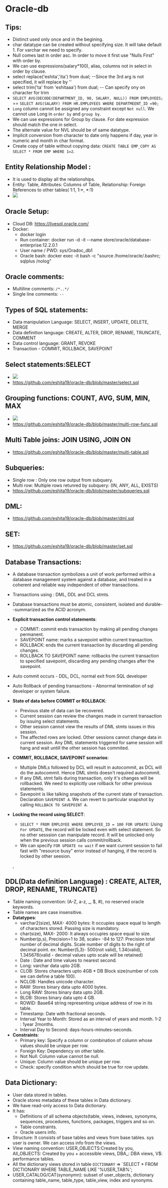 # Oracle-db

## Tips:
  - Distinct used only once and in the begining.
  - char datatype can be created without specifying size. It will take default 1. For varchar we need to specify.
  - Null comes last in order asc. In order to move it first use "Nulls First" with order by.
  - We can use expressions(salary*100), alias, columns not in select in order by clause.
  - select replace('eshita','ita') from dual; --Since the 3rd arg is not specified, it will replace by ''
  - select trim('ta' from 'eshitaaa') from dual; -- Can specify ony on character for trim
  - `SELECT AVG(DECODE(DEPARTMENT_ID, 90, SALARY, NULL)) FROM EMPLOYEES; ` == `SELECT AVG(SALARY) FROM HR.EMPLOYEES WHERE DEPARTMEENT_ID =90;`
  - `Long` column cannot be assigned any constraint except `Not null`. We cannot use Long in `order by` and `group by`.
  - We can use expressions for Group by clause. For date expression should match the one in select.
  - The alternate value for NVL should be of same datatype.
  - Implicit conversion from character to date only happens if day, year in numeric and month in char format.
  - Create copy of table without copying data: `CREATE TABLE EMP_COPY AS SELECT * FROM EMP WHERE 1=2`.

## Entity Relationship Model : 
   - It is used to display all the relationships.
   - Entity: Table, Attributes: Columns of Table, Relationship: Foreign References to other tables( 1:1, 1:*, *:1)
   - <img src="https://github.com/eshita19/oracle-db/blob/master/ER_Schema.png"> </img>
## Oracle Setup:
   - Cloud DB: https://livesql.oracle.com/
   - Docker: 
     - docker login
     - Run container: docker run -d -it --name <Oracle-DB> store/oracle/database-enterprise:12.2.0.1
     - User name / PWD: sys/Oradoc_db1
     - Oracle bash: docker exec -it <Oracle-DB> bash -c "source /home/oracle/.bashrc; sqlplus /nolog"
   
## Oracle comments: 
   - Multiline comments: `/*..*/`
   - Single line comments: `--`
   
## Types of SQL statements:
   - Data manipulation Language: SELECT, INSERT, UPDATE, DELETE, MERGE
   - Data definition language: CREATE, ALTER, DROP, RENAME, TRUNCATE, COMMENT
   - Data control language: GRANT, REVOKE
   - Transaction - COMMIT, ROLLBACK, SAVEPOINT
   
## Select statements:SELECT
   - <img src="https://github.com/eshita19/oracle-db/blob/master/operator_precedence.png"></img>
   - https://github.com/eshita19/oracle-db/blob/master/select.sql
   
##  Grouping functions: COUNT, AVG, SUM, MIN, MAX
   - <img src="https://github.com/eshita19/oracle-db/blob/master/group_funcs.png"></img>
   - https://github.com/eshita19/oracle-db/blob/master/multi-row-func.sql
   
## Multi Table joins: JOIN USING, JOIN ON
   - https://github.com/eshita19/oracle-db/blob/master/multi-table.sql
   
## Subqueries:   
   - Single row : Only one row output from subquery.
   - Multi row: Multiple rows retunred by subquery: (IN, ANY, ALL, EXISTS)
   - https://github.com/eshita19/oracle-db/blob/master/subqueries.sql
   
## DML:
   - https://github.com/eshita19/oracle-db/blob/master/dml.sql

## SET:
   - https://github.com/eshita19/oracle-db/blob/master/set.sql
   

## Database Transactions:
  - A database transaction symbolizes a unit of work performed within a database management system against a database, and treated in a coherent and reliable way independent of other transactions.
  - Transactions using : DML, DDL and DCL stmts.
  - Database transactions must be atomic, consistent, isolated and durable--summarized as the ACID acronym.
  - **Explicit transaction control statements**:
    - COMMIT: commit ends transaction by making all pending changes permanent.
    - SAVEPOINT name: marks a savepoint within current transaction.
    - ROLLBACK: ends the current transaction by discarding all pending changes.
    - ROLLBACK TO SAVEPOINT name: rollbacks the current transaction to specified savepoint, discarding any pending changes after the savepoint.
  - Auto commit occurs - DDL, DCL, normal exit from SQL developer
  - Auto Rollback of pending transactions - Abnormal termination of sql developer or system failure.
  - **State of data before COMMIT or ROLLBACK**:
    - Previous state of data can be recovered.
    - Current session can review the changes made in current transaction by issuing select statements.
    - Other session cannot view the results of DML stmts issues in this session.
    - The affected rows are locked. Other sessions cannot change data in current session. Any DML statements triggered for same session will hang and wait untill the other session has commited.
  - **COMMIT, ROLLBACK, SAVEPOINT scenarios**:
    - Multiple DMLs followed by DCL will result in autocommit, as DCL will do the autocommit. Hence DML stmts doesn't required autocommit.
    - If any DML stmt fails during transaction, only it's changes will be rollbacked. We need to explicitly use rollback for other previous statements.
    - Savepoint is like talking snapshots of the current state of transaction. Declaration `SAVEPOINT A`. We can revert to particular snapshot by calling `ROLLBACK TO SAVEPOINT A`.
  - **Locking the record using SELECT**:
    - `SELECT * FROM EMPLOYEE WHERE EMPLOYEE_ID = 100 FOR UPDATE`: Using `For UPDATE`, the record will be locked even with select statement. So no other sesssion can manipulate record. It will be unlocked only when the previous session calls commit/rollback.
    - We can specify `FOR UPDATE no wait` if we want current session to fail fast with "resource busy" error instead of hanging, if the record is locked by other seesion.
    
    , 
## DDL(Data definition Language) : CREATE, ALTER, DROP, RENAME, TRUNCATE)
   - Table naming convention: (A-Z, a-z, _, $, #), no reserved oracle keywords.
   - Table names are case insensitive.
   -  **Datatypes**:
      - varchar2(size), MAX- 4000 bytes: It occupies space equal to length of characters stored. Passing size is mandatory.
      - char(size), MAX- 2000: It always occupies space equal to size.
      - Number(p,s), Precision=1 to 38, scale= -84 to 127: Precision total number of decimal digits. Scale number of digits to the right of decimal point. ex: Number(5,3)- 500(not valid), 1.34(valid), 1.345678(valid - decimal values upto scale will be retained)
      - Date : Date and time values to nearest second.
      - Long: varchar data upto 2GB.
      - CLOB: Stores characters upto 4GB * DB Block size(number of cols we can define a table 100).
      - NCLOB: Handles unicode character.
      - RAW: Stores binary data upto 4000 bytes.
      - Long RAW: Stores binary data upto 2GB.
      - BLOB: Stores binary data upto 4 GB.
      - ROWID: Base64 string representing unique address of row in its table.
      - Timestamp: Date with fractional seconds.
      - Interval Year to Month: Stored as an interval of years and month. 1-2 : 1year 2months.
      - Interval Day to Second: days-hours-minutes-seconds.
   - **Constraints**:
     - Primary key: Specify a column or combination of column whose values should be unique per row.
     - Foreign Key: Dependency on other table.
     - Not Null: Column value cannot be null.
     - Unique: Column value should be unique per row.
     - Check: specify condition which should be true for row update.


## Data Dictionary:
  - User data stored in tables.
  - Oracle stores metadata  of these tables in Data dictionary.
  - We have read-only access to Data dictionary. 
  - It has:
     - Definitions of all schema objects(table, views, indexes, synonyms, sequences, procedures, functions, packages, triggers and so on.
     - Table constraints.
     - Oracle users info.
  - Structure: It consists of base tables and views from base tables. sys user is owner. We can access info from the views.
  - View naming convention: USER_OBJECTS:Created by you, All_OBJECTS: Created by you + accessible views, DBA_: DBA views, V$: performance tables.
  - All the dictionary views stored in table `DICTIONARY` => `SELECT * FROM DICTIONARY WHERE TABLE_NAME LIKE '%USER_TAB%';
  - USER_CATALOG/CAT(synonymn): subset of user_objects, dictionary containing table_name, table_type, table_view, index and synonyms.
     
     
  
   
      
      
      
      
  

    

   
   
   
   
   
   
   
   
   
  
